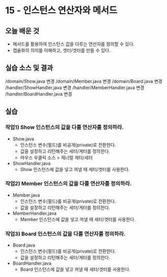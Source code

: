 # 15 - 인스턴스 연산자와 메서드

## 오늘 배운 것 

- 메서드를 활용하여 인스턴스 값을 다루는 연산자를 정의할 수 있다.
- 캡슐화의 의미를 이해하고, 셋터/겟터를 만들 수 있다.

## 실습 소스 및 결과

/domain/Show.java 변경
/domain/Member.java 변경
/domain/Board.java 변경
/handler/ShowHandler.java 변경
/handler/MemberHandler.java 변경
/handler/BoardHandler.java 변경

## 실습

### 작업1) Show 인스턴스의 값을 다룰 연산자를 정의하라.

- Show.java
    - 인스턴스 변수(필드)를 비공개(private)로 전환한다.
    - 값을 설정하고 리턴해주는 세터/게터를 정의한다.
    - 마우스 우클릭 소스 > 제너럴 게터/세터
- ShowHandler.java
    - Show 인스턴스에 값을 넣고 꺼낼 때 세터/겟터를 사용한다.

### 작업2) Member 인스턴스의 값을 다룰 연산자를 정의하라.

- Member.java
    - 인스턴스 변수(필드)를 비공개(private)로 전환한다.
    - 값을 설정하고 리턴해주는 세터/게터를 정의한다.
- MemberHandler.java
    - Member 인스턴스에 값을 넣고 꺼낼 때 세터/겟터를 사용한다.

### 작업3) Board 인스턴스의 값을 다룰 연산자를 정의하라.

- Board.java
    - 인스턴스 변수(필드)를 비공개(private)로 전환한다.
    - 값을 설정하고 리턴해주는 세터/게터를 정의한다.
- BoardHandler.java
    - Board 인스턴스에 값을 넣고 꺼낼 때 세터/겟터를 사용한다.
